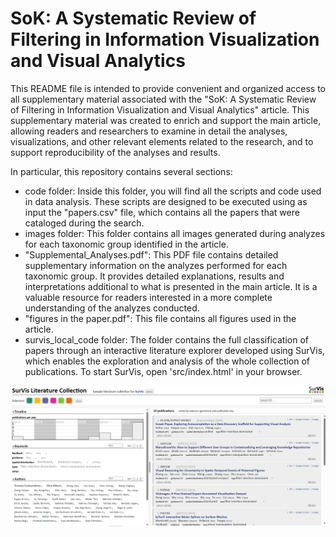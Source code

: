 # **SoK: A Systematic Review of Filtering in Information Visualization and Visual Analytics**

This README file is intended to provide convenient and organized access to all supplementary material associated with the "SoK: A Systematic Review of Filtering in Information Visualization and Visual Analytics" article. This supplementary material was created to enrich and support the main article, allowing readers and researchers to examine in detail the analyses, visualizations, and other relevant elements related to the research, and to support reproducibility of the analyses and results.

In particular, this repository contains several sections:
- code folder: Inside this folder, you will find all the scripts and code used in data analysis. These scripts are designed to be executed using as input the "papers.csv" file, which contains all the papers that were cataloged during the search.
- images folder: This folder contains all images generated during analyzes for each taxonomic group identified in the article.
- "Supplemental_Analyses.pdf": This PDF file contains detailed supplementary information on the analyzes performed for each taxonomic group. It provides detailed explanations, results and interpretations additional to what is presented in the main article. It is a valuable resource for readers interested in a more complete understanding of the analyzes conducted.
- "figures in the paper.pdf": This file contains all figures used in the article.
- survis_local_code folder: The folder contains the full classification of papers through an interactive literature explorer developed using SurVis, which enables the exploration and analysis of the whole collection of publications. To start SurVis, open 'src/index.html' in your browser.

  
![Model](https://github.com/visaign/sok-filtering-for-vis/blob/main/survis_img.png)
